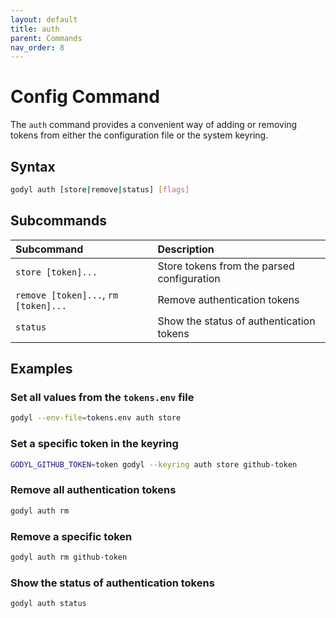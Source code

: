 ```yaml
---
layout: default
title: auth
parent: Commands
nav_order: 8
---
```


# Config Command

The `auth` command provides a convenient way of adding or removing tokens from either the configuration file or the system keyring.

## Syntax

```sh
godyl auth [store|remove|status] [flags]
```

## Subcommands

| Subcommand                           | Description                                |
| :----------------------------------- | :----------------------------------------- |
| `store [token]...`                   | Store tokens from the parsed configuration |
| `remove [token]...`, `rm [token]...` | Remove authentication tokens               |
| `status`                             | Show the status of authentication tokens   |

## Examples

### Set all values from the `tokens.env` file

```sh
godyl --env-file=tokens.env auth store
```

### Set a specific token in the keyring

```sh
GODYL_GITHUB_TOKEN=token godyl --keyring auth store github-token
```

### Remove all authentication tokens

```sh
godyl auth rm
```

### Remove a specific token

```sh
godyl auth rm github-token
```

### Show the status of authentication tokens

```sh
godyl auth status
```
